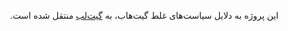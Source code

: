 <div dir=rtl>

این پروژه به دلایل سیاست‌های غلط گیت‌هاب، به [گیت‌لب](https://github.com/OSMIran/Documents) منتقل شده است.
